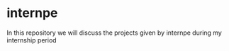 # internpe
In this repository we will discuss the projects given by internpe during my internship period
